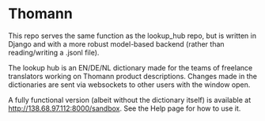 # Thomann

This repo serves the same function as the lookup_hub repo, but is written in Django and with a more robust model-based backend (rather than reading/writing a .jsonl file).

The lookup hub is an EN/DE/NL dictionary made for the teams of freelance translators working on Thomann product descriptions. Changes made in the dictionaries are sent via websockets to other users with the window open. 

A fully functional version (albeit without the dictionary itself) is available at http://138.68.97.112:8000/sandbox. See the Help page for how to use it.
